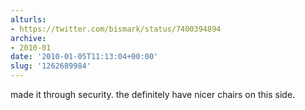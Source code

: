 ```yaml
---
alturls:
- https://twitter.com/bismark/status/7400394894
archive:
- 2010-01
date: '2010-01-05T11:13:04+00:00'
slug: '1262689984'
---
```


made it through security. the definitely have nicer chairs on this side.


